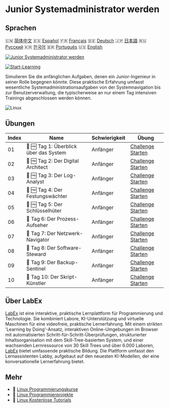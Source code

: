 # Junior Systemadministrator werden

## Sprachen

🇨🇳 [简体中文](README_zh.md) 🇪🇸 [Español](README_es.md) 🇫🇷 [Français](README_fr.md) 🇩🇪 [Deutsch](README_de.md) 🇯🇵 [日本語](README_ja.md) 🇷🇺 [Русский](README_ru.md) 🇰🇷 [한국어](README_ko.md) 🇧🇷 [Português](README_pt.md) 🇺🇸 [English](README.md) 

[![Junior Systemadministrator werden](https://cover-creator.labex.io/become-a-junior-system-administrator.png?lang=de)](https://labex.io/de/courses/become-a-junior-system-administrator)

[![Start-Learning](https://img.shields.io/badge/Start-Learning-whitesmoke?style=for-the-badge)](https://labex.io/de/courses/become-a-junior-system-administrator)

Simulieren Sie die anfänglichen Aufgaben, denen ein Junior-Ingenieur in seiner Rolle begegnen könnte. Diese praktische Erfahrung umfasst wesentliche Systemadministrationsaufgaben von der Systemnavigation bis zur Benutzerverwaltung, die typischerweise an nur einem Tag intensiven Trainings abgeschlossen werden können.

![Linux](https://img.shields.io/badge/Linux-whitesmoke?style=for-the-badge&logo=linux)


## Übungen

|   Index | Name                                   | Schwierigkeit   | Übung                                                                                                                                                          |
|---------|----------------------------------------|-----------------|----------------------------------------------------------------------------------------------------------------------------------------------------------------|
|      01 | 🎯 🆓 Tag 1: Überblick über das System | Anfänger        | <a target='_blank' href='https://labex.io/de/labs/linux-day-1-the-lay-of-the-land-596200?course=become-a-junior-system-administrator'>Challenge Starten</a>    |
|      02 | 🎯 🆓 Tag 2: Der Digital Architect     | Anfänger        | <a target='_blank' href='https://labex.io/de/labs/linux-day-2-the-digital-architect-596201?course=become-a-junior-system-administrator'>Challenge Starten</a>  |
|      03 | 🎯 🆓 Tag 3: Der Log-Analyst           | Anfänger        | <a target='_blank' href='https://labex.io/de/labs/linux-day-3-the-log-investigator-596202?course=become-a-junior-system-administrator'>Challenge Starten</a>   |
|      04 | 🎯 🆓 Tag 4: Der Festungswächter       | Anfänger        | <a target='_blank' href='https://labex.io/de/labs/linux-day-4-the-fortress-guardian-596203?course=become-a-junior-system-administrator'>Challenge Starten</a>  |
|      05 | 🎯 🆓 Tag 5: Der Schlüsselhüter        | Anfänger        | <a target='_blank' href='https://labex.io/de/labs/linux-day-5-the-keeper-of-the-keys-596204?course=become-a-junior-system-administrator'>Challenge Starten</a> |
|      06 | 🎯  Tag 6: Der Prozess-Aufseher        | Anfänger        | <a target='_blank' href='https://labex.io/de/labs/linux-day-6-the-process-overseer-596618?course=become-a-junior-system-administrator'>Challenge Starten</a>   |
|      07 | 🎯  Tag 7: Der Netzwerk-Navigator      | Anfänger        | <a target='_blank' href='https://labex.io/de/labs/linux-day-7-the-network-navigator-596619?course=become-a-junior-system-administrator'>Challenge Starten</a>  |
|      08 | 🎯  Tag 8: Der Software-Steward        | Anfänger        | <a target='_blank' href='https://labex.io/de/labs/linux-day-8-the-software-steward-596620?course=become-a-junior-system-administrator'>Challenge Starten</a>   |
|      09 | 🎯  Tag 9: Der Backup-Sentinel         | Anfänger        | <a target='_blank' href='https://labex.io/de/labs/linux-day-9-the-backup-sentinel-596621?course=become-a-junior-system-administrator'>Challenge Starten</a>    |
|      10 | 🎯  Tag 10: Der Skript-Künstler        | Anfänger        | <a target='_blank' href='https://labex.io/de/labs/linux-day-10-the-script-artisan-596613?course=become-a-junior-system-administrator'>Challenge Starten</a>    |

## Über LabEx

[LabEx](https://labex.io) ist eine interaktive, praktische Lernplattform für Programmierung und Technologie. Sie kombiniert Labore, KI-Unterstützung und virtuelle Maschinen für eine videofreie, praktische Lernerfahrung. Mit einem strikten 'Learning by Doing'-Ansatz, interaktiven Online-Umgebungen im Browser mit automatisierten Schritt-für-Schritt-Überprüfungen, strukturierter Inhaltsorganisation mit dem Skill-Tree-basierten System, und einer wachsenden Lernressource von 30 Skill Trees und über 6.000 Laboren, [LabEx](https://labex.io) bietet umfassende praktische Bildung. Die Plattform umfasst den Lernassistenten Labby, aufgebaut auf den neuesten KI-Modellen, der eine konversationelle Lernerfahrung bietet.

## Mehr

- 🔗 [Linux Programmierungskurse](https://github.com/labex-labs/awesome-programming-courses)
- 🔗 [Linux Programmierprojekte](https://github.com/labex-labs/awesome-programming-projects)
- 🔗 [Linux Kostenlose Tutorials](https://github.com/labex-labs/linux-free-tutorials)

